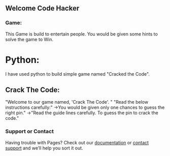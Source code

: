 ## Welcome Code Hacker

### Game:
This Game is build to entertain people. You would be given some hints to solve the game to Win.

# Python:
I have used python to build simple game named "Cracked the Code".
## Crack The Code:
"Welcome to our game named, 'Crack The Code'. "
"Read the below instructions carefully:"
->You would be given only one chances to guess the right pin."
->"Read the guide lines carefully. To guess the pin to crack the code."

### Support or Contact

Having trouble with Pages? Check out our [documentation](https://docs.github.com/categories/github-pages-basics/) or [contact support](https://support.github.com/contact) and we’ll help you sort it out.
